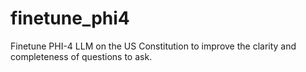 # finetune_phi4
Finetune PHI-4 LLM on the US Constitution to improve the clarity and completeness of questions to ask. 
